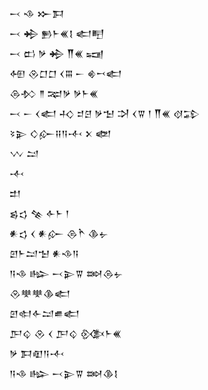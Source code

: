<div class='block'>
<div class='line'>𒁁 𒈾 𒁍𒁕</div>
<div class='line'>𒁁 𒄈 𒁖𒈨𒌍𒋙 𒅗𒋃</div>
<div class='line'>𒁁 𒆗 𒃻 𒄈 𒐖𒌍 𒍢</div>
<div class='line'>𒅇 𒊮𒆸𒆸 𒌋𒐋 𒀸 𒄯𒍗𒅗</div>
<div class='line'>𒁲𒁴 𒈫 𒉈𒃻 𒃻𒈨𒌍</div>
<div class='line'>𒁁 𒀸 𒌋𒅗 𒈧 𒄑𒆪 𒃻𒈠 𒋫 𒌋𒐊 𒁹 𒐖𒌍 𒋼𒁉</div>
<div class='line'>𒂟𒉌 𒄭𒅎𒍝𒀀𒋾 𒉽 𒅥</div>
<div class='line'>𒉼 𒁺</div>
<div class='line'>𒋾</div>
<div class='line'>𒄥</div>
<div class='line'>𒌗𒌓 𒆚 𒅆𒈨 𒁹</div>
<div class='line'>𒀭𒌓 𒌋 𒀭𒅎 𒁲𒋻 𒆠𒉡</div>
<div class='line'>𒇻𒈨𒁺𒈠 𒀭𒈾𒀀</div>
<div class='line'>𒀀𒈾 𒈗 𒁁𒉌𒐊 𒇷𒁲𒉡</div>
<div class='line'>𒊮𒋧𒋧𒆠𒅗</div>
<div class='line'>𒇻𒊕𒅆𒁺𒌑𒅗</div>
<div class='line'>𒂅𒌒 𒊮 𒌋 𒂅𒌒 𒍜𒈨𒌍</div>
<div class='line'>𒃻 𒁕𒊏𒀀𒋾</div>
<div class='line'>𒀀𒈾 𒈗 𒁁𒉌𒐊 𒇷𒆠𒋙</div>
</div>
